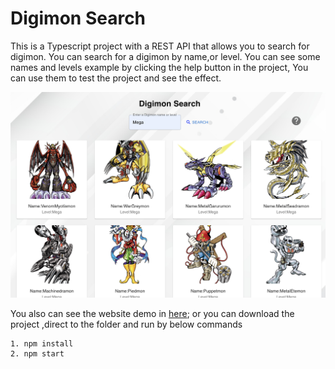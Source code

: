 # Digimon Search

This is a Typescript project with a REST API that allows you to search for digimon.
You can search for a digimon by name,or level. You can see some names and levels example 
by clicking the help button in the project, You can use them to test the project and see the effect.

![](./src/img/Demo.png)

You also can see the website demo in [here](https://qingyang0506.github.io/Digimon-Search/);
or you can download the project ,direct to the folder and run by below commands
```
1. npm install
2. npm start
```